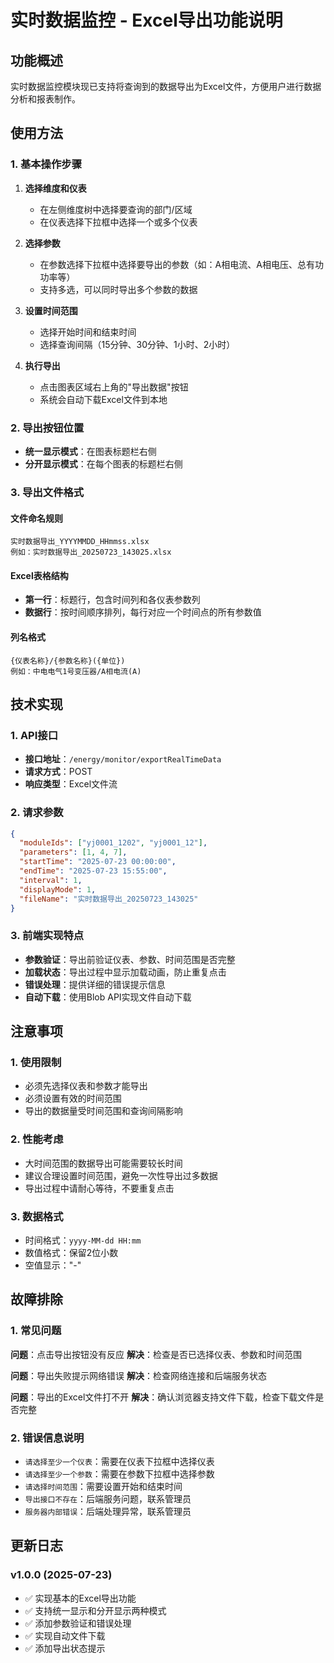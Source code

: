 # 实时数据监控 - Excel导出功能说明

## 功能概述

实时数据监控模块现已支持将查询到的数据导出为Excel文件，方便用户进行数据分析和报表制作。

## 使用方法

### 1. 基本操作步骤

1. **选择维度和仪表**
   - 在左侧维度树中选择要查询的部门/区域
   - 在仪表选择下拉框中选择一个或多个仪表

2. **选择参数**
   - 在参数选择下拉框中选择要导出的参数（如：A相电流、A相电压、总有功功率等）
   - 支持多选，可以同时导出多个参数的数据

3. **设置时间范围**
   - 选择开始时间和结束时间
   - 选择查询间隔（15分钟、30分钟、1小时、2小时）

4. **执行导出**
   - 点击图表区域右上角的"导出数据"按钮
   - 系统会自动下载Excel文件到本地

### 2. 导出按钮位置

- **统一显示模式**：在图表标题栏右侧
- **分开显示模式**：在每个图表的标题栏右侧

### 3. 导出文件格式

#### 文件命名规则
```
实时数据导出_YYYYMMDD_HHmmss.xlsx
例如：实时数据导出_20250723_143025.xlsx
```

#### Excel表格结构
- **第一行**：标题行，包含时间列和各仪表参数列
- **数据行**：按时间顺序排列，每行对应一个时间点的所有参数值

#### 列名格式
```
{仪表名称}/{参数名称}({单位})
例如：中电电气1号变压器/A相电流(A)
```

## 技术实现

### 1. API接口
- **接口地址**：`/energy/monitor/exportRealTimeData`
- **请求方式**：POST
- **响应类型**：Excel文件流

### 2. 请求参数
```json
{
  "moduleIds": ["yj0001_1202", "yj0001_12"],
  "parameters": [1, 4, 7],
  "startTime": "2025-07-23 00:00:00",
  "endTime": "2025-07-23 15:55:00",
  "interval": 1,
  "displayMode": 1,
  "fileName": "实时数据导出_20250723_143025"
}
```

### 3. 前端实现特点
- **参数验证**：导出前验证仪表、参数、时间范围是否完整
- **加载状态**：导出过程中显示加载动画，防止重复点击
- **错误处理**：提供详细的错误提示信息
- **自动下载**：使用Blob API实现文件自动下载

## 注意事项

### 1. 使用限制
- 必须先选择仪表和参数才能导出
- 必须设置有效的时间范围
- 导出的数据量受时间范围和查询间隔影响

### 2. 性能考虑
- 大时间范围的数据导出可能需要较长时间
- 建议合理设置时间范围，避免一次性导出过多数据
- 导出过程中请耐心等待，不要重复点击

### 3. 数据格式
- 时间格式：`yyyy-MM-dd HH:mm`
- 数值格式：保留2位小数
- 空值显示："-"

## 故障排除

### 1. 常见问题

**问题**：点击导出按钮没有反应
**解决**：检查是否已选择仪表、参数和时间范围

**问题**：导出失败提示网络错误
**解决**：检查网络连接和后端服务状态

**问题**：导出的Excel文件打不开
**解决**：确认浏览器支持文件下载，检查下载文件是否完整

### 2. 错误信息说明
- `请选择至少一个仪表`：需要在仪表下拉框中选择仪表
- `请选择至少一个参数`：需要在参数下拉框中选择参数
- `请选择时间范围`：需要设置开始和结束时间
- `导出接口不存在`：后端服务问题，联系管理员
- `服务器内部错误`：后端处理异常，联系管理员

## 更新日志

### v1.0.0 (2025-07-23)
- ✅ 实现基本的Excel导出功能
- ✅ 支持统一显示和分开显示两种模式
- ✅ 添加参数验证和错误处理
- ✅ 实现自动文件下载
- ✅ 添加导出状态提示
